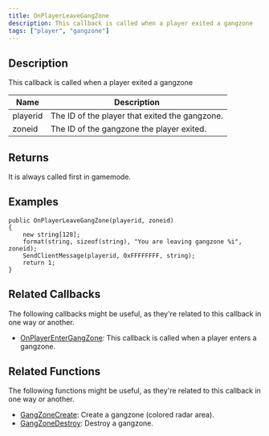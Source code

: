 ```yaml
---
title: OnPlayerLeaveGangZone
description: This callback is called when a player exited a gangzone
tags: ["player", "gangzone"]
---
```


<VersionWarn version='omp v1.1.0.2612' />

## Description

This callback is called when a player exited a gangzone

| Name     | Description                                    |
| -------- | ---------------------------------------------- |
| playerid | The ID of the player that exited the gangzone. |
| zoneid   | The ID of the gangzone the player exited.      |

## Returns

It is always called first in gamemode.

## Examples

```pawn
public OnPlayerLeaveGangZone(playerid, zoneid)
{
    new string[128];
    format(string, sizeof(string), "You are leaving gangzone %i", zoneid);
    SendClientMessage(playerid, 0xFFFFFFFF, string);
    return 1;
}
```

## Related Callbacks

The following callbacks might be useful, as they're related to this callback in one way or another. 

- [OnPlayerEnterGangZone](OnPlayerEnterGangZone): This callback is called when a player enters a gangzone. 

## Related Functions

The following functions might be useful, as they're related to this callback in one way or another. 

- [GangZoneCreate](../functions/GangZoneCreate): Create a gangzone (colored radar area).
- [GangZoneDestroy](../functions/GangZoneDestroy): Destroy a gangzone.
